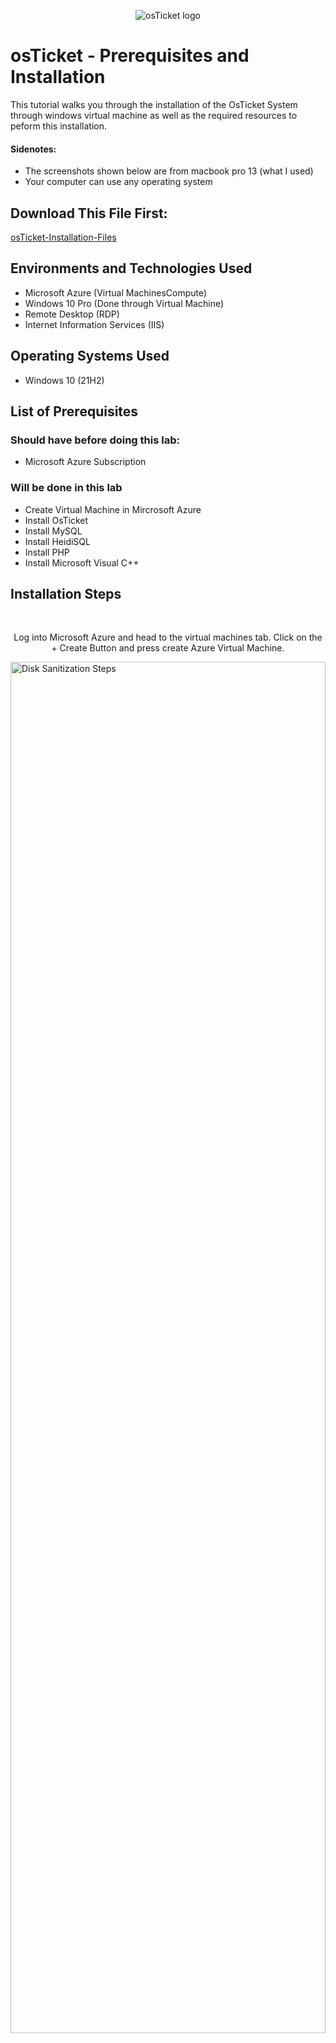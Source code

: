 <p align="center">
<img src="https://i.imgur.com/Clzj7Xs.png" alt="osTicket logo"/>
</p>

<h1>osTicket - Prerequisites and Installation</h1>
This tutorial walks you through the installation of the OsTicket System through windows virtual machine as well as the required resources to peform this installation.

<h4>Sidenotes:</h4>

- The screenshots shown below are from macbook pro 13 (what I used)
- Your computer can use any operating system

<h2>Download This File First:</h2>

<p>
    <a href="https://drive.google.com/uc?export=download&id=1b3RBkXTLNGXbibeMuAynkfzdBC1NnqaD" target="_blank">
     osTicket-Installation-Files
    </a>
</p>

<h2>Environments and Technologies Used</h2>

- Microsoft Azure (Virtual MachinesCompute)
- Windows 10 Pro (Done through Virtual Machine)
- Remote Desktop (RDP)
- Internet Information Services (IIS)

<h2>Operating Systems Used </h2>

- Windows 10</b> (21H2)

<h2>List of Prerequisites</h2>

<h3>Should have before doing this lab:</h3>

- Microsoft Azure Subscription

<h3>Will be done in this lab</h3>

- Create Virtual Machine in Mircrosoft Azure
- Install OsTicket
- Install MySQL
- Install HeidiSQL
- Install PHP
- Install Microsoft Visual C++


<h2>Installation Steps</h2>

<br/>
<p align="center">
Log into Microsoft Azure and head to the virtual machines tab. Click on the + Create Button and press create Azure Virtual Machine.
</p>
<p>
<img align="center" src="https://i.imgur.com/mQTqNDo.png" height="75%" width="100%" alt="Disk Sanitization Steps"/>
</p>
<br/>

<p>

- **Create a new resource group:** `osTicket`  
- **Virtual machine name:** `osticket-vm`  
- **Select a region:** Any (just remember which one)  
- **Image:** `Windows 10 Pro, version 22Hz - x64 Gen2`  
- **Size:** Any (preferably 2/+ CPUs)  
- **Username and password:** Any (just remember them)  

</p>
<br/>
<p>
<img src="https://i.imgur.com/b77X0tQ.png" height="75%" width="100%" alt="Disk Sanitization Steps"/>
</p>
<br/>

<p align="center">
Setup your remote desktop. If you are using MacOs as I was, you would need to first download "Windows App" from the app store. Open remote desktop then input public IP address found from the Virtual Machine just created in Microsoft Azure.
</p>
<br/>
<p>
<img src="https://i.imgur.com/s2mUK5U.png" height="75%" width="100%" alt="Disk Sanitization Steps"/>
</p>
<br/>

<p align="center">
Login to the virtual machine through the remote desktop. You will open up the files downloaded in the beginning of this tutorial in the virtual machine just created. 
</p>

<br/>
<p>
<img src="https://i.imgur.com/b6zoCFX.png" height="75%" width="100%" alt="Disk Sanitization Steps"/>
</p>
<br/>

<p align="center">
You will need to enable IIS in Windows. Go to search bar type "Control Panel" > Under Programs click "uninstall a program" > click "Turn Windows features on or off" > Check Internet Information Services box 
</p>
<br/>
<p>
<img src="https://i.imgur.com/swzA81u.png" height="75%" width="100%" alt="Disk Sanitization Steps"/>
</p>
<br/>

<p align="center">
You will then click into "World Wide Web Services" > Click "Application Development Features" > Check the "CGI" box. You have now enabled IIS in Windows with CGI
</p>
<br/>
<p>
<img src="https://i.imgur.com/Re5xrV9.png" height="75%" width="100%" alt="Disk Sanitization Steps"/>
</p>
<br/>


<h3 align="center"> Installing PHP Manager </h3>


<p align="center">
Inside osTicket-Installation-Files click and open "PHPManagerForIIS_V1 5.0 msi". Agree and click next, accepting all steps in order to install
</p>
<br/>
<p>
<img src="https://i.imgur.com/Ap2qO5O.png" height="75%" width="100%" alt="Disk Sanitization Steps"/>
</p>
<br/>

<h3 align="center"> Installing Rewrite Manager </h3>

<p align="center">
Inside osTicket-Installation-Files click and open "rewrite_amd64_en-US.msi". Agree and click next, accepting all steps in order to install
</p>
<br/>
<p>
<img src="https://i.imgur.com/E1Jzroz.png" height="75%" width="100%" alt="Disk Sanitization Steps"/>
</p>
<br/>

<h3 align="center"> Create directory called C:\PHP </h3>

<p align="center">
Open search bar and click on file explorer. Go to the Windows(C:) and create a new folder called "PHP". Inside osTicket-Installation-Files right click on "php-7.3.8-nts-Win32-VC15-x86.zip" and extract all, make sure to browse to the PHP folder we just created in the Windows(C:) drive. Select that folder and click extract.
</p>
<br/>
<p>
<img src="https://i.imgur.com/f5w5l7U.png" height="75%" width="100%" alt="Disk Sanitization Steps"/>
</p>
<br/>

<h3 align="center"> Download VC_redist </h3>

<p align="center">
Click on "VC_redist.x86.exe" in the google doc and click next and agree to all terms.
</p>
<br/>
<p>
<img src="https://i.imgur.com/MhHrs0R.png" height="75%" width="100%" alt="Disk Sanitization Steps"/>
</p>
<br/>

<h3 align="center"> Download MySQL </h3>

<p align="center">
Click on "MySQL 5.5.62" link right here: https://drive.google.com/file/d/1_OWh9p7VQLcrB0q_V7qT8yHl0xo5gv7z/view and click next and agree to all terms. When on the Choose Setup Type screen, click on "Typical" then finish downloading. When prompted choose "Standard Configuration". For new root password and confirm just make a easy password. Can be something as easy as "root". A good practice is to have it saved on notepad in the virtual machine.
</p>
<br/>
<p>
<img src="https://i.imgur.com/iua85Hn.png" height="75%" width="100%" alt="Disk Sanitization Steps"/>
</p>
<br/>

<h3 align="center"> Configurations in IIS </h3>

<p align="center">
Open Internet Information Services (IIS) Manager in Windows search bar. Open PHP Manager > Register new PHP version > Browse to PHP folder made in Windows(:C) drive > open "php-cgi" application
</p>
<br/>
<p>
<img src="https://i.imgur.com/LD992m9.png" height="75%" width="100%" alt="Disk Sanitization Steps"/>
</p>
<br/>

<p align="center">
In Internet Information Services (IIS) Manager, stop and start IIS by two ways: (1) under actions > stop > start (2) under connections > right click "osticket-vm" > stop > start
</p>
<br/>
<p>
<img src="https://i.imgur.com/PyJQdjV.png" height="75%" width="100%" alt="Disk Sanitization Steps"/>
</p>
<br/>

<h3 align="center"> Install OsTicket </h3>

<p align="center">
In “osTicket-Installation-Files” right-click and extract "osTicket-v1.15.8.zip" into the same location ("osTicket-Installation-Files”). Copy the upload folder inside the "osTicket-v1.15.8.zip" folder we just extracted, and paste it into the Windows(C:) > inetpub > wwwroot folder.
</p>

<p align="center">
    <strong>CRITICAL STEP: Rename it "osTicket".</strong> 
</p>
<br/>
<p>
<img src="https://i.imgur.com/dRZM9ty.png" height="75%" width="100%" alt="Disk Sanitization Steps"/>
</p>
<br/>

<h3 align="center"> Reload IIS </h3>

<p align="center">
Open IIS as Admin (right click on IIS and click "run as administrator" In Internet Information Services (IIS) Manager, stop and start IIS by two ways: (1) under actions > stop > start (2) under connections > right click "osticket-vm" > stop > start. Go to sites -> Default -> osTicket. On the right, click “Browse *:80”
</p>
<br/>
<p>
<img src="https://i.imgur.com/MVolxI1.png" height="75%" width="100%" alt="Disk Sanitization Steps"/>
</p>
<br/>

<h3 align="center"> OsTicket configurations </h3>

<p align="center">
Go back to IIS. Click on sites -> Default -> osTicket > Double-click PHP Manager
> Click “Enable or disable an extension”
Enable 3 things: (1) php_imap.dll (2) php_intl.dll (3) php_opcache.dll. Refresh the osTicket site in your browser, observe the changes
</p>
<br/>
<p>
<img src="https://i.imgur.com/xH9kfMd.png" height="75%" width="100%" alt="Disk Sanitization Steps"/>
</p>
<br/>

<p align="center">
Rename "ost-config.php" files in Windows(C:) drive. C: > inetpub > wwwroot > osTicket > include > rename "ost-sampleconfig.php" to "ost-config.php" 
</p>
<br/>
<p>
<img src="https://i.imgur.com/SI1NVc4.png" height="75%" width="100%" alt="Disk Sanitization Steps"/>
</p>
<br/>

<p align="center">
Right click "ost-config.php" > Properties > Security > Advanced > Disable Inheritance > Remove all inherited permissions from this object. Add > Select a Principal > Under "Enter the object name to select (examples) write: "everyone" > click "Check Names" > OK > Click "Full Control" > OK > highlight the only entry "Allow | Everyone" > OK. 
</p>
<br/>
<p>
<img src="https://i.imgur.com/Or1qbre.png" height="75%" width="100%" alt="Disk Sanitization Steps"/>
</p>
<br/>

<h3 align="center"> Final OsTicket configurations </h3>

<p align="center">
On the osTicket Installer from the browser, click "continue".  
</p align="center">
<br/>
<ul>
  <li><strong>Helpdesk Name:</strong> whatever you want</li>
  <li><strong>Default email:</strong> make it up but save to use later</li>
  <li><strong>Email:</strong> Make it up but different from the first and save (this is your admin user)</li>
  <li><strong>Username and password:</strong> Same one you made and remembered from the beginning of the tutorial</li>
</ul>
<p>
<br/>

<img src="https://i.imgur.com/iI5jn1r.png" height="75%" width="100%" alt="Disk Sanitization Steps"/>
</p>
<br/>

<h3 align="center"> Install HeidiSQL </h3>

<p align="center">
Open “osTicket-Installation-Files” > HeidiSQL_12.3.0.6589_Setup > Agree and accept all terms to install. Click + New > user and password: root / root > Open
</p>
<br/>
<p>
<img src="https://i.imgur.com/mlBnyu7.png" height="75%" width="100%" alt="Disk Sanitization Steps"/>
</p>
<br/>

<p align="center">
Create database called "osTicket". Right click "Unamed" on left column > create new > database > name: "osTicket" > OK. 
</p>
<br/>
<p>
<img src="https://i.imgur.com/KIofPA6.png" height="75%" width="100%" alt="Disk Sanitization Steps"/>
</p>
<br/>

<h3 align="center"> Continue Setting Up osTicket in Browser </h3>
<br/>
<p align="center">
MySQL Database: "osTicket" | MySQL Username: root -- MySQL Password: root > install now
</p>
<br/>
<p>
<img src="https://i.imgur.com/bEqMnIm.png" height="75%" width="100%" alt="Disk Sanitization Steps"/>
</p>
<br/>

<p align="center">
Check if osTicket installed. Go back to HeidiSQL > right click osTicket in left column and click refresh. Should have a lot of new entries.
</p>
<br/>
<p>
<img src="https://i.imgur.com/bEqMnIm.png" height="75%" width="100%" alt="Disk Sanitization Steps"/>
</p>
<br/>

<p align="center">
Browse to these two sites to make sure they load:
<br/>
end users ticket URL: http://localhost/osTicket/ 
<br/>
help desk login page: http://localhost/osTicket/scp/login.php
</p>
<br/>
<p>
<img src="https://i.imgur.com/s6IvrdD.png" height="75%" width="100%" alt="Disk Sanitization Steps"/>
</p>
<br/>

<h3 align="center">Congratulations you are finished with the osTicket system setup!</h3>



